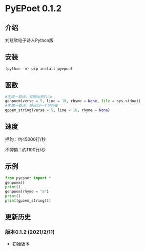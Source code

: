 # PyEPoet 0.1.2

## 介绍

刘慈欣电子诗人Python版

## 安装

```python
(python -m) pip install pyepoet
```

## 函数

```python
#生成一首诗，并输出到file
genpoem(verse = 5, line = 10, rhyme = None, file = sys.stdout)
#生成一首诗，并返回一个字符串
gpoem_string(verse = 5, line = 10, rhyme = None)
```

## 速度

押韵：约45000行/秒

不押韵：约1100行/秒

## 示例

```python
from pyepoet import *
genpoem()
print()
genpoem(rhyme = "a")
print()
print(gpoem_string())
```

## 更新历史

### 版本0.1.2 (2021/2/11)

- 初始版本